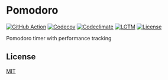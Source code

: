# Pomodoro

[![GitHub Action](https://img.shields.io/github/workflow/status/raviqqe/pomodoro/main?style=flat-square)](https://github.com/raviqqe/pomodoro/actions)
[![Codecov](https://img.shields.io/codecov/c/github/raviqqe/pomodoro.svg?style=flat-square)](https://codecov.io/gh/raviqqe/pomodoro)
[![Codeclimate](https://img.shields.io/codeclimate/maintainability/raviqqe/pomodoro?style=flat-square)](https://codeclimate.com/github/raviqqe/pomodoro)
[![LGTM](https://img.shields.io/lgtm/alerts/github/raviqqe/pomodoro?style=flat-square)](https://lgtm.com/projects/g/raviqqe/pomodoro)
[![License](https://img.shields.io/github/license/raviqqe/pomodoro.svg?style=flat-square)](LICENSE)

Pomodoro timer with performance tracking

## License

[MIT](LICENSE)
